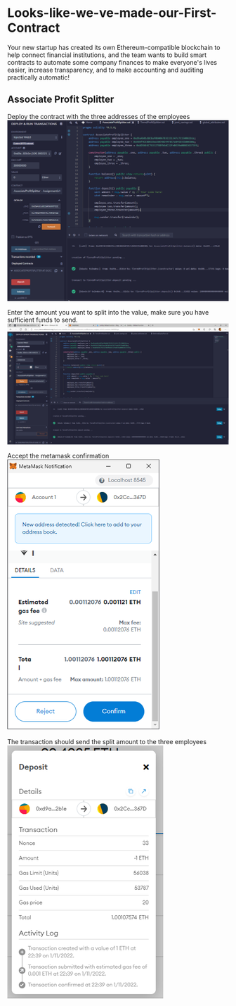 # Looks-like-we-ve-made-our-First-Contract

Your new startup has created its own Ethereum-compatible blockchain to help connect financial institutions, and the team wants to build smart contracts to automate some company finances to make everyone's lives easier, increase transparency, and to make accounting and auditing practically automatic!

## Associate Profit Splitter
Deploy the contract with the three addresses of the employees
![](Associate1.png)

Enter the amount you want to split into the value, make sure you have sufficient funds to send.
![](Associate2.png)

Accept the metamask confirmation
![](Associate3.png)

The transaction should send the split amount to the three employees
![](Associate4.png)